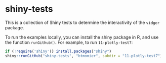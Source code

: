 # shiny-tests

This is a collection of Shiny tests to determine the interactivity of the `vidger` package.

To run the examples locally, you can install the shiny package in R, and use the function `runGithub()`. For example, to run `11-plotly-test7`:

``` r
if (!require('shiny')) install.packages("shiny")
shiny::runGitHub("shiny-tests", "btmonier", subdir = "11-plotly-test7")
```